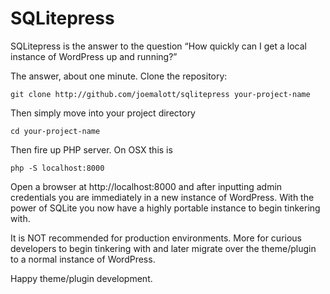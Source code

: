 # SQLitepress


SQLitepress is the answer to the question “How quickly can I get a local instance of WordPress up and running?”

The answer, about one minute.
Clone the repository:

`git clone http://github.com/joemalott/sqlitepress your-project-name`

Then simply move into your project directory

`cd your-project-name`

Then fire up PHP server. On OSX this is

`php -S localhost:8000`

Open a browser at http://localhost:8000 and after inputting admin credentials you are immediately in a new instance of WordPress. With the power of SQLite you now have a highly portable instance to begin tinkering with.

It is NOT recommended for production environments. More for curious developers to begin tinkering with and later migrate over the theme/plugin to a normal instance of WordPress.

Happy theme/plugin development.
